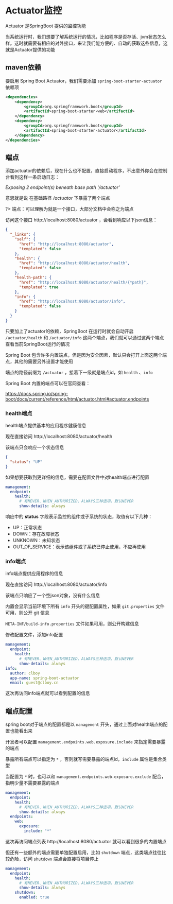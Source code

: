# Actuator监控

Actuator 是SpringBoot 提供的监控功能

当系统运行时，我们想要了解系统运行的情况，比如程序是否存活、jvm状态怎么样。这时就需要有相应的对外接口，来让我们能方便的、自动的获取这些信息，这就是Actuator提供的功能



## maven依赖

要启用 Spring Boot Actuator，我们需要添加 `spring-boot-starter-actuator` 依赖项

```xml
<dependencies>
    <dependency>
        <groupId>org.springframework.boot</groupId>
        <artifactId>spring-boot-starter-web</artifactId>
    </dependency>
    <dependency>
        <groupId>org.springframework.boot</groupId>
        <artifactId>spring-boot-starter-actuator</artifactId>
    </dependency>
</dependencies>
```



## 端点

添加actuator的依赖后，现在什么也不配置，直接启动程序，不出意外你会在控制台看到这样一条启动日志：

*Exposing 2 endpoint(s) beneath base path '/actuator'*

意思就是说 在基础路径 */actuator* 下暴露了两个端点

?> 端点：可以理解为就是一个接口，大部分文档中会称之为端点

访问这个接口 http://localhost:8080/actuator ，会看到响应以下json信息：

```json
{
  "_links": {
    "self": {
      "href": "http://localhost:8080/actuator",
      "templated": false
    },
    "health": {
      "href": "http://localhost:8080/actuator/health",
      "templated": false
    },
    "health-path": {
      "href": "http://localhost:8080/actuator/health/{*path}",
      "templated": true
    },
    "info": {
      "href": "http://localhost:8080/actuator/info",
      "templated": false
    }
  }
}
```



只要加上了actuator的依赖，SpringBoot 在运行时就会自动开启 `/actuator/health` 和 `/actuator/info` 这两个端点，我们就可以通过这两个端点查看当前SpringBoot运行的情况

Spring Boot 包含许多内置端点，但是因为安全因素，默认只会打开上面这两个端点，其他的需要另外设置才能使用

端点的路径前缀为 `/actuator` ，接着下一级就是端点id，如 `health` 、`info`

Spring Boot 内置的端点可以在官网查看：

https://docs.spring.io/spring-boot/docs/current/reference/html/actuator.html#actuator.endpoints

### health端点

health端点提供基本的应用程序健康信息

现在直接访问 http://localhost:8080/actuator/health 

该端点只会响应一个状态信息

```json
{
  "status": "UP"
}
```

如果想要获取到更详细的信息，需要在配置文件中对health端点进行配置

```yaml
management:
  endpoint:
    health:
      # 有NEVER、WHEN_AUTHORIZED、ALWAYS三种选项，默认NEVER
      show-details: always
```

响应中的 **status** 字段表示监控的组件或子系统的状态，取值有以下几种：

- UP：正常状态
- DOWN：存在故障状态
- UNKNOWN：未知状态
- OUT_OF_SERVICE：表示该组件或子系统已停止使用，不应再使用

### info端点

info端点提供应用程序的信息

现在直接访问 http://localhost:8080/actuator/info

该端点只响应了一个空json对象，没有什么信息

内置会显示当前环境下所有 `info` 开头的键配置属性，如果 `git.properties` 文件可用，则公开 git 信息

`META-INF/build-info.properties` 文件如果可用，则公开构建信息

修改配置文件，添加info配置

```yaml
management:
  endpoint:
    health:
      # 有NEVER、WHEN_AUTHORIZED、ALWAYS三种选项，默认NEVER
      show-details: always
info:
  author: clboy
  app-name: spring-boot-actuator
  email: guest@clboy.cn
```

这次再访问info端点就可以看到配置的信息



## 端点配置

spring boot对于端点的配置都是以 `management` 开头，通过上面对health端点的配置也能看出来

开发者可以配置 `management.endpoints.web.exposure.include` 来指定需要暴露的端点

暴露所有端点可以指定为 `*` ，否则就写需要暴露的端点id，`include` 属性是集合类型

当配置为 `*` 时，也可以和 `management.endpoints.web.exposure.exclude` 配合，指明少量不需要暴露的端点

```yaml
management:
  endpoint:
    health:
      # 有NEVER、WHEN_AUTHORIZED、ALWAYS三种选项，默认NEVER
      show-details: always
  endpoints:
    web:
      exposure:
        include: "*"
```

这次再访问端点列表 http://localhost:8080/actuator 就可以看到很多的内置端点

但还有一些额外的端点需要单独配置启用，比如 `shutdown` 端点，这类端点往往比较危险，访问 `shutdown` 端点会直接将项目停止

```yaml
management:
  endpoint:
    health:
      # 有NEVER、WHEN_AUTHORIZED、ALWAYS三种选项，默认NEVER
      show-details: always
    shutdown:
      enabled: true
```
